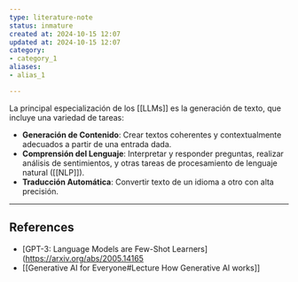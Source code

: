 ```yaml
---
type: literature-note
status: inmature
created at: 2024-10-15 12:07
updated at: 2024-10-15 12:07
category:
- category_1
aliases: 
- alias_1

---
```

La principal especialización de los [[LLMs]] es la generación de texto, que incluye una variedad de tareas:

- **Generación de Contenido**: Crear textos coherentes y contextualmente adecuados a partir de una entrada dada.
- **Comprensión del Lenguaje**: Interpretar y responder preguntas, realizar análisis de sentimientos, y otras tareas de procesamiento de lenguaje natural ([[NLP]]).
- **Traducción Automática**: Convertir texto de un idioma a otro con alta precisión.

---
## References

- [GPT-3: Language Models are Few-Shot Learners](https://arxiv.org/abs/2005.14165
- [[Generative AI for Everyone#Lecture How Generative AI works]]

